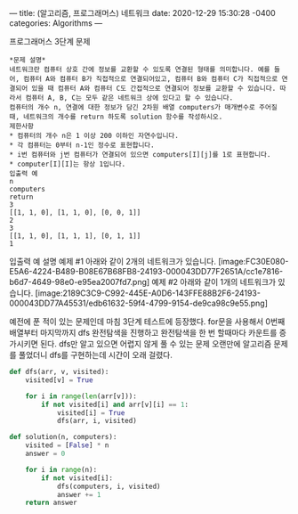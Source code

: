 —
title: (알고리즘, 프로그래머스)  네트워크
date: 2020-12-29 15:30:28 -0400
categories: Algorithms
—

프로그래머스 3단계 문제

```
*문제 설명*
네트워크란 컴퓨터 상호 간에 정보를 교환할 수 있도록 연결된 형태를 의미합니다. 예를 들어, 컴퓨터 A와 컴퓨터 B가 직접적으로 연결되어있고, 컴퓨터 B와 컴퓨터 C가 직접적으로 연결되어 있을 때 컴퓨터 A와 컴퓨터 C도 간접적으로 연결되어 정보를 교환할 수 있습니다. 따라서 컴퓨터 A, B, C는 모두 같은 네트워크 상에 있다고 할 수 있습니다.
컴퓨터의 개수 n, 연결에 대한 정보가 담긴 2차원 배열 computers가 매개변수로 주어질 때, 네트워크의 개수를 return 하도록 solution 함수를 작성하시오.
제한사항
* 컴퓨터의 개수 n은 1 이상 200 이하인 자연수입니다.
* 각 컴퓨터는 0부터 n-1인 정수로 표현합니다.
* i번 컴퓨터와 j번 컴퓨터가 연결되어 있으면 computers[I][j]를 1로 표현합니다.
* computer[I][I]는 항상 1입니다.
입출력 예
n
computers
return
3
[[1, 1, 0], [1, 1, 0], [0, 0, 1]]
2
3
[[1, 1, 0], [1, 1, 1], [0, 1, 1]]
1
```
입출력 예 설명
예제 #1
아래와 같이 2개의 네트워크가 있습니다.
[image:FC30E080-E5A6-4224-B489-B08E67B68FB8-24193-000043DD77F2651A/cc1e7816-b6d7-4649-98e0-e95ea2007fd7.png]
예제 #2
아래와 같이 1개의 네트워크가 있습니다.
[image:2189C3C9-C992-445E-A0D6-143FFE88B2F6-24193-000043DD77A45531/edb61632-59f4-4799-9154-de9ca98c9e55.png]

예전에 푼 적이 있는 문제인데 마침 3단계 테스트에 등장했다. 
for문을 사용해서 0번째 배열부터 마지막까지 dfs 완전탐색을 진행하고 완전탐색을 한 번 할때마다 카운트를 증가시키면 된다. dfs만 알고 있으면 어렵지 않게 풀 수 있는 문제
오랜만에 알고리즘 문제를 풀었더니 dfs를 구현하는데 시간이 오래 걸렸다.


``` python
def dfs(arr, v, visited):
    visited[v] = True

    for i in range(len(arr[v])):
        if not visited[i] and arr[v][i] == 1:
            visited[i] = True
            dfs(arr, i, visited)

def solution(n, computers):
    visited = [False] * n    
    answer = 0

    for i in range(n):
        if not visited[i]:
            dfs(computers, i, visited)
            answer += 1
    return answer
```
